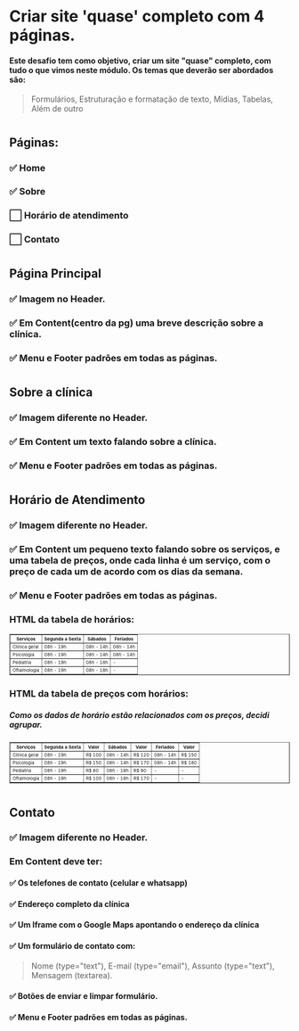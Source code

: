 # Criar site 'quase' completo com 4 páginas.
#### Este desafio tem como objetivo, criar um site "quase" completo, com tudo o que vimos neste módulo. Os temas que deverão ser abordados são:
>Formulários, Estruturação e formatação de texto, Mídias, Tabelas, Além de outro
#
<!-- ✅ -->

## Páginas:
### ✅ Home
### ✅ Sobre
### ⬜️ Horário de atendimento
### ⬜️ Contato
#

## Página Principal
### ✅ Imagem no Header. 
### ✅ Em Content(centro da pg) uma breve descrição sobre a clínica.
### ✅ Menu e Footer padrões em todas as páginas.
#

## Sobre a clínica
### ✅ Imagem diferente no Header.
### ✅ Em Content um texto falando sobre a clínica.
### ✅ Menu e Footer padrões em todas as páginas.
#

## Horário de Atendimento
### ✅ Imagem diferente no Header.
### ✅ Em Content um pequeno texto falando sobre os serviços, e uma tabela de preços, onde cada linha é um serviço, com o preço de cada um de acordo com os dias da semana.
### ✅ Menu e Footer padrões em todas as páginas.

### HTML da tabela de horários:
<table border="1" style="width:auto;font-size:8px;">
	<thead>
		<tr>
			<th>Serviços</th>
			<th>Segunda a Sexta</th>
			<th>Sábados</th>
			<th>Feriados</th>
		</tr>
	</thead>
	<tbody>
		<tr>
			<td>Clínica geral</td>
			<td>08h - 19h</td>
			<td>08h - 14h</td>
			<td>08h - 14h</td>
		</tr>
		<tr>
			<td>Psicologia</td>
			<td>08h - 19h</td>
			<td>08h - 14h</td>
			<td>08h - 14h</td>
		</tr>
		<tr>
			<td>Pediatria</td>
			<td>08h - 19h</td>
			<td>08h - 18h</td>
			<td>-</td>
		</tr>
		<tr>
			<td>Oftalmologia</td>
			<td>08h - 19h</td>
			<td>08h - 18h</td>
			<td>-</td>
		</tr>
	</tbody>
</table>


### HTML da tabela de preços com horários:
##### Como os dados de horário estão relacionados com os preços, decidi agrupar.
<table border="1" style="width:auto;font-size:8px;">
	<thead>
		<tr>
			<th>Serviços</th>
			<th>Segunda a Sexta</th>
            <th>Valor</th>
			<th>Sábados</th>
            <th>Valor</th>
			<th>Feriados</th>
            <th>Valor</th>
		</tr>
	</thead>
	<tbody>
		<tr>
			<td>Clínica geral</td>
			<td>08h - 19h</td>
            <td>R$ 100</td>
			<td>08h - 14h</td>
            <td>R$ 120</td>
			<td>08h - 14h</td>
            <td>R$ 150</td>
		</tr>
		<tr>
			<td>Psicologia</td>
			<td>08h - 19h</td>
            <td>R$ 150</td>
			<td>08h - 14h</td>
            <td>R$ 170</td>
			<td>08h - 14h</td>
            <td>R$ 180</td>
		</tr>
		<tr>
			<td>Pediatria</td>
			<td>08h - 19h</td>
            <td>R$ 80</td>
			<td>08h - 18h</td>
            <td>R$ 90</td>
			<td>-</td>
            <td>-</td>
		</tr>
		<tr>
			<td>Oftalmologia</td>
			<td>08h - 19h</td>
            <td>R$ 100</td>
			<td>08h - 18h</td>
            <td>R$ 170</td>
			<td>-</td>
            <td>-</td>
		</tr>
	</tbody>
</table>

#
## Contato
### ✅ Imagem diferente no Header.
### Em Content deve ter: 
#### ✅ Os telefones de contato (celular e whatsapp)
#### ✅ Endereço completo da clínica
#### ✅ Um Iframe com o Google Maps apontando o endereço da clínica
#### ✅ Um formulário de contato com:
> Nome (type="text"), E-mail (type="email"), Assunto (type="text"), Mensagem (textarea).
#### ✅ Botões de enviar e limpar formulário.
#### ✅ Menu e Footer padrões em todas as páginas.
#
